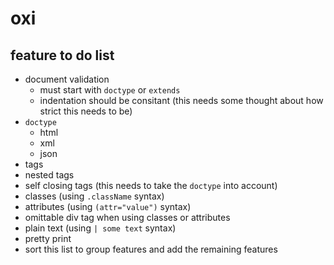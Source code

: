 # oxi

## feature to do list

  - document validation
    - must start with ```doctype``` or ```extends```
    - indentation should be consitant (this needs some thought about how strict this needs to be)
  - ```doctype```
     - html
     - xml
     - json
  - tags
  - nested tags
  - self closing tags (this needs to take the ```doctype``` into account)
  - classes (using ```.className``` syntax)
  - attributes (using ```(attr="value")``` syntax)
  - omittable div tag when using classes or attributes
  - plain text (using ```| some text``` syntax)
  - pretty print
  - sort this list to group features and add the remaining features
